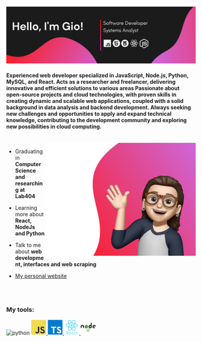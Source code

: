 ![MasterHead](https://github.com/giossaurus/giossaurus/blob/main/giobanner_novo23.png)
<h4>  Experienced web developer specialized in JavaScript, Node.js, Python, MySQL, and React. Acts as a researcher and freelancer, delivering innovative and efficient solutions to various areas Passionate about open-source projects and cloud technologies, with proven skills in creating dynamic and scalable web applications, coupled with a solid background in data analysis and backend development. Always seeking new challenges and opportunities to apply and expand technical knowledge, contributing to the development community and exploring new possibilities in cloud computing.</h4>
<br>

<img align="right" alt="Gio Avatar" width="400" src="https://github.com/giossaurus/giossaurus/blob/main/gio_avatar.png"/>

- Graduating in **Computer Science and researching at Lab404**

- Learning more about **React, NodeJs and Python**

- Talk to me about **web development, interfaces and web scraping**

- [My personal website](https://solnyechniygio.com.br)
<br>

<br>

<h3 align="left">My tools:</h3>
<p align="left"> <img src="[https://github.com/devicons/devicon/blob/master/icons/python/python-original.svg]" alt="python" width="40" height="40"/> <a href="https://developer.mozilla.org/en-US/docs/Web/JavaScript" target="_blank" rel="noreferrer">  <img src="https://raw.githubusercontent.com/devicons/devicon/master/icons/javascript/javascript-original.svg" alt="javascript" width="40" height="40"/> <a href="https://www.typescriptlang.org/" target="_blank" rel="noreferrer"> <img src="https://raw.githubusercontent.com/devicons/devicon/master/icons/typescript/typescript-original.svg" alt="typescript" width="40" height="40"/> </a></a> <a href="https://reactjs.org/" target="_blank" rel="noreferrer"> <img src="https://raw.githubusercontent.com/devicons/devicon/master/icons/react/react-original-wordmark.svg" alt="react" width="40" height="40"/> </a> <a href="https://nodejs.org" target="_blank" rel="noreferrer"> <img src="https://raw.githubusercontent.com/devicons/devicon/master/icons/nodejs/nodejs-original-wordmark.svg" alt="nodejs" width="40" height="40"/> </a> <br> 
<br> 
<br>
